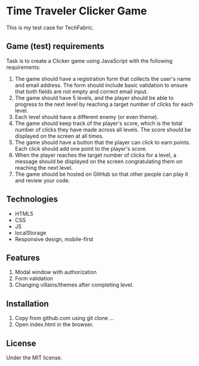 # Time Traveler Clicker Game

This is my test case for TechFabric.

## Game (test) requirements

Task is to create a Clicker game using JavaScript with the following requirements:

1. The game should have a registration form that collects the user's name and email address. The form should include basic validation to ensure that both fields are not empty and correct email input.
2. The game should have 5 levels, and the player should be able to progress to the next level by reaching a target number of clicks for each level.
3. Each level should have a different enemy (or even theme).
4. The game should keep track of the player's score, which is the total number of clicks they have made across all levels. The score should be displayed on the screen at all times.
5. The game should have a button that the player can click to earn points. Each click should add one point to the player's score.
6. When the player reaches the target number of clicks for a level, a message should be displayed on the screen congratulating them on reaching the next level.
7. The game should be hosted on GitHub so that other people can play it and review your code.

## Technologies

- HTML5
- CSS
- JS
- localStorage
- Responsive design, mobile-first

## Features

1. Modal window with authorization
2. Form validation
3. Changing villains/themes after completing level.

## Installation

1. Copy from github.com using git clone ...
2. Open index.html in the browser.

## License

Under the MIT license.
